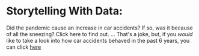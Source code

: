 # Storytelling With Data:
Did the pandemic cause an increase in car accidents? If so, was it because of all the sneezing? Click here to find out.
... That's a joke, but, if you *would* like to take a look into how car accidents behaved in the past 6 years, you can click [here](https://github.com/HamzaBustanji/Storytelling-with-Data/blob/main/Storytelling-with-Data.ipynb)
